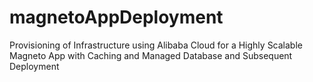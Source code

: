 # magnetoAppDeployment
Provisioning of Infrastructure using Alibaba Cloud for a Highly Scalable Magneto App with Caching and Managed Database and Subsequent Deployment
